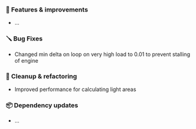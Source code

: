 ### 🚀 Features & improvements

- ...

### 🪛 Bug Fixes

- Changed min delta on loop on very high load to 0.01 to prevent stalling of engine

### 🧽 Cleanup & refactoring

- Improved performance for calculating light areas

### 📦 Dependency updates

- ...